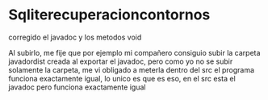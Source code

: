 # Sqliterecuperacioncontornos
corregido el javadoc y los metodos void

Al subirlo, me fije que por ejemplo mi compañero consiguio subir la carpeta javadordist creada al exportar el javadoc, pero como yo no se subir solamente la carpeta, me vi obligado a meterla dentro del src
el programa funciona exactamente igual, lo unico es que es eso, en el src esta el javadoc pero funciona exactamente igual
